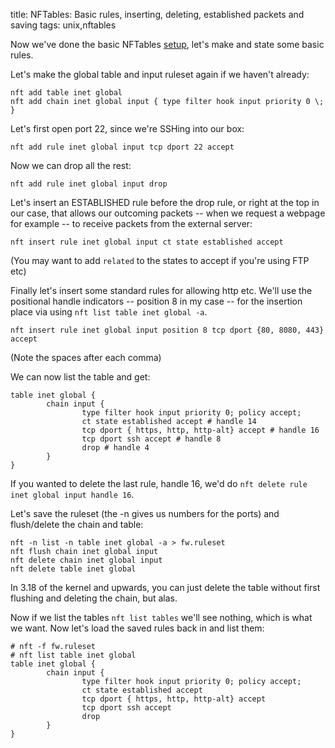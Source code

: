 title: NFTables: Basic rules, inserting, deleting, established packets and saving
tags: unix,nftables

Now we've done the basic NFTables [setup](http://blog.denevell.org/nftables-setup-tutorial-debian.html), let's make and state some basic rules.

Let's make the global table and input ruleset again if we haven't already:

    nft add table inet global
    nft add chain inet global input { type filter hook input priority 0 \; }

Let's first open port 22, since we're SSHing into our box:

    nft add rule inet global input tcp dport 22 accept

Now we can drop all the rest:

    nft add rule inet global input drop

Let's insert an ESTABLISHED rule before the drop rule, or right at the top in our case, that allows our outcoming packets -- when we request a webpage for example -- to receive packets from the external server:

    nft insert rule inet global input ct state established accept

(You may want to add ``related`` to the states to accept if you're using FTP etc)

Finally let's insert some standard rules for allowing http etc. We'll use the positional handle indicators -- position 8 in my case -- for the insertion place via using ``nft list table inet global -a``.

    nft insert rule inet global input position 8 tcp dport {80, 8080, 443} accept

(Note the spaces after each comma)

We can now list the table and get:

    table inet global {
            chain input {
                    type filter hook input priority 0; policy accept;
                    ct state established accept # handle 14
                    tcp dport { https, http, http-alt} accept # handle 16
                    tcp dport ssh accept # handle 8
                    drop # handle 4
            }
    }

If you wanted to delete the last rule, handle 16, we'd do ``nft delete rule inet global input handle 16``.

Let's save the ruleset (the -n gives us numbers for the ports) and flush/delete the chain and table:

    nft -n list -n table inet global -a > fw.ruleset
    nft flush chain inet global input
    nft delete chain inet global input
    nft delete table inet global

In 3.18 of the kernel and upwards, you can just delete the table without first flushing and deleting the chain, but alas.

Now if we list the tables ``nft list tables`` we'll see nothing, which is what we want. Now let's load the saved rules back in and list them:

    # nft -f fw.ruleset 
    # nft list table inet global
    table inet global {
            chain input {
                    type filter hook input priority 0; policy accept;
                    ct state established accept 
                    tcp dport { https, http, http-alt} accept 
                    tcp dport ssh accept 
                    drop 
            }
    }

